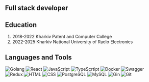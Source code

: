 ## Full stack developer

## Education
1. 2018-2022 Kharkiv Patent and Computer College
2. 2022-2025 Kharkiv National University of Radio Electronics

## Languages and Tools

![Golang](https://img.shields.io/badge/-Golang-333444?style=for-the-badge&logo=Go)
![React](https://img.shields.io/badge/-React-333444?style=for-the-badge&logo=React)
![JavaScript](https://img.shields.io/badge/-JavaScript-333444?style=for-the-badge&logo=JavaScript)
![TypeScrtipt](https://img.shields.io/badge/-TypeScript-333444?style=for-the-badge&logo=TypeScript)
![Docker](https://img.shields.io/badge/-docker-333444?style=for-the-badge&logo=docker)
![Swagger](https://img.shields.io/badge/-swagger-333444?style=for-the-badge&logo=swagger)
![Redux](https://img.shields.io/badge/-Redux-333444?style=for-the-badge&logo=Redux)
![HTML](https://img.shields.io/badge/-HTML-333444?style=for-the-badge&logo=HTML5)
![CSS](https://img.shields.io/badge/-CSS-333444?style=for-the-badge&logo=CSS3)
![PostgreSQL](https://img.shields.io/badge/-postgresql-333444?style=for-the-badge&logo=postgresql)
![MySQL](https://img.shields.io/badge/-mysql-333444?style=for-the-badge&logo=mysql)
![Gin](https://img.shields.io/badge/-gin-333444?style=for-the-badge&logo=gin)
![Git](https://img.shields.io/badge/-git-333444?style=for-the-badge&logo=git)
